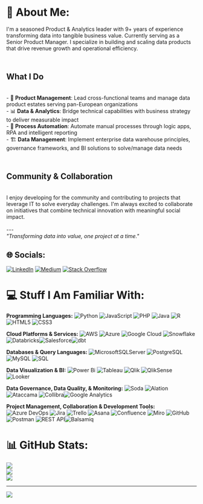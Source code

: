 # 💫 About Me:

I'm a seasoned Product & Analytics leader with 9+ years of experience transforming data into tangible business value. Currently serving as a Senior Product Manager. I specialize in building and scaling data products that drive revenue growth and operational efficiency.<br>

## <br> What I Do
<br>- 🚀 **Product Management**: Lead cross-functional teams and manage data product estates serving pan-European organizations<br>- 📊 **Data & Analytics**: Bridge technical capabilities with business strategy to deliver measurable impact<br>- 🔧 **Process Automation**: Automate manual processes through logic apps, RPA and intelligent reporting<br>- 🏗️ **Data Management**: Implement enterprise data warehouse principles, governance frameworks, and BI solutions to solve/manage data needs<br>
## <br> Community & Collaboration
<br>I enjoy developing for the community and contributing to projects that leverage IT to solve everyday challenges. I'm always excited to collaborate on initiatives that combine technical innovation with meaningful social impact.<br><br>---<br>*"Transforming data into value, one project at a time."*


## 🌐 Socials:
[![LinkedIn](https://img.shields.io/badge/LinkedIn-%230077B5.svg?logo=linkedin&logoColor=white)](https://linkedin.com/in/https://www.linkedin.com/in/ankhitsharma/) [![Medium](https://img.shields.io/badge/Medium-12100E?logo=medium&logoColor=white)](https://medium.com/@https://medium.com/@ankhitsharma) [![Stack Overflow](https://img.shields.io/badge/-Stackoverflow-FE7A16?logo=stack-overflow&logoColor=white)](https://stackoverflow.com/users/https://stackoverflow.com/users/4656324/techcabana) 

# 💻 Stuff I Am Familiar With:
**Programming Languages:**
![Python](https://img.shields.io/badge/python-3670A0?style=for-the-badge&logo=python&logoColor=ffdd54) ![JavaScript](https://img.shields.io/badge/javascript-%23323330.svg?style=for-the-badge&logo=javascript&logoColor=%23F7DF1E) ![PHP](https://img.shields.io/badge/php-%23777BB4.svg?style=for-the-badge&logo=php&logoColor=white) ![Java](https://img.shields.io/badge/java-%23ED8B00.svg?style=for-the-badge&logo=openjdk&logoColor=white) ![R](https://img.shields.io/badge/r-%23276DC3.svg?style=for-the-badge&logo=r&logoColor=white)
![HTML5](https://img.shields.io/badge/html5-%23E34F26.svg?style=for-the-badge&logo=html5&logoColor=white) ![CSS3](https://img.shields.io/badge/css3-%231572B6.svg?style=for-the-badge&logo=css3&logoColor=white)

**Cloud Platforms & Services:**
![AWS](https://img.shields.io/badge/AWS-%23FF9900.svg?style=for-the-badge&logo=amazon-aws&logoColor=white) ![Azure](https://img.shields.io/badge/azure-%230072C6.svg?style=for-the-badge&logo=microsoftazure&logoColor=white) ![Google Cloud](https://img.shields.io/badge/GoogleCloud-%234285F4.svg?style=for-the-badge&logo=google-cloud&logoColor=white) ![Snowflake](https://img.shields.io/badge/snowflake-%2329B5E8.svg?style=for-the-badge&logo=snowflake&logoColor=white) ![Databricks](https://img.shields.io/badge/Databricks-FF3621?style=for-the-badge&logo=Databricks&logoColor=white)![Salesforce](https://img.shields.io/badge/Salesforce-00A1E0?style=for-the-badge&logo=Salesforce&logoColor=white)![dbt](https://img.shields.io/badge/dbt-FF694B?style=for-the-badge&logo=dbt&logoColor=white)

**Databases & Query Languages:**
![MicrosoftSQLServer](https://img.shields.io/badge/Microsoft%20SQL%20Server-CC2927?style=for-the-badge&logo=microsoft%20sql%20server&logoColor=white) ![PostgreSQL](https://img.shields.io/badge/postgres-%23316192.svg?style=for-the-badge&logo=postgresql&logoColor=white) ![MySQL](https://img.shields.io/badge/mysql-4479A1.svg?style=for-the-badge&logo=mysql&logoColor=white) ![SQL](https://img.shields.io/badge/sql-%2307405e.svg?style=for-the-badge&logo=sqlite&logoColor=white)

**Data Visualization & BI:**
![Power Bi](https://img.shields.io/badge/power_bi-F2C811?style=for-the-badge&logo=powerbi&logoColor=black) ![Tableau](https://img.shields.io/badge/Tableau-E97627?style=for-the-badge&logo=Tableau&logoColor=white) ![Qlik](https://img.shields.io/badge/Qlik-009848?style=for-the-badge&logo=qlik&logoColor=white) ![QlikSense](https://img.shields.io/badge/QlikSense-009848?style=for-the-badge&logo=qlik&logoColor=white) ![Looker](https://img.shields.io/badge/Looker-4285F4?style=for-the-badge&logo=looker&logoColor=white)

**Data Governance, Data Quality, & Monitoring:**
![Soda](https://img.shields.io/badge/Soda-FF6B35?style=for-the-badge&logo=soda&logoColor=white) ![Alation](https://img.shields.io/badge/Alation-0066CC?style=for-the-badge&logo=alation&logoColor=white) ![Ataccama](https://img.shields.io/badge/Ataccama-FF6600?style=for-the-badge&logo=ataccama&logoColor=white) ![Collibra](https://img.shields.io/badge/Collibra-0052CC?style=for-the-badge&logo=collibra&logoColor=white)![Google Analytics](https://img.shields.io/badge/Google%20Analytics-E37400?style=for-the-badge&logo=google%20analytics&logoColor=white)

**Project Management, Collaboration & Development Tools:**
![Azure DevOps](https://img.shields.io/badge/Azure%20DevOps-0078D7?style=for-the-badge&logo=azure-devops&logoColor=white) ![Jira](https://img.shields.io/badge/jira-%230A0FFF.svg?style=for-the-badge&logo=jira&logoColor=white) ![Trello](https://img.shields.io/badge/Trello-%23026AA7.svg?style=for-the-badge&logo=Trello&logoColor=white) ![Asana](https://img.shields.io/badge/asana-273347?style=for-the-badge&logo=asana&logoColor=white) ![Confluence](https://img.shields.io/badge/confluence-%23172BF4.svg?style=for-the-badge&logo=confluence&logoColor=white) ![Miro](https://img.shields.io/badge/Miro-050038?style=for-the-badge&logo=Miro&logoColor=white)
![GitHub](https://img.shields.io/badge/github-%23121011.svg?style=for-the-badge&logo=github&logoColor=white) ![Postman](https://img.shields.io/badge/Postman-FF6C37?style=for-the-badge&logo=postman&logoColor=white) ![REST API](https://img.shields.io/badge/REST-02569B?style=for-the-badge&logo=rest&logoColor=white)![Balsamiq](https://img.shields.io/badge/Balsamiq-A60000?style=for-the-badge&logo=balsamiq&logoColor=white)

# 📊 GitHub Stats:
![](https://github-readme-stats.vercel.app/api?username=TechCabana&theme=dark&hide_border=false&include_all_commits=false&count_private=false)<br/>
![](https://nirzak-streak-stats.vercel.app/?user=TechCabana&theme=dark&hide_border=false)<br/>
![](https://github-readme-stats.vercel.app/api/top-langs/?username=TechCabana&theme=dark&hide_border=false&include_all_commits=false&count_private=false&layout=compact)

---
[![](https://visitcount.itsvg.in/api?id=TechCabana&icon=0&color=0)](https://visitcount.itsvg.in)

<!-- Proudly created with GPRM ( https://gprm.itsvg.in ) -->
